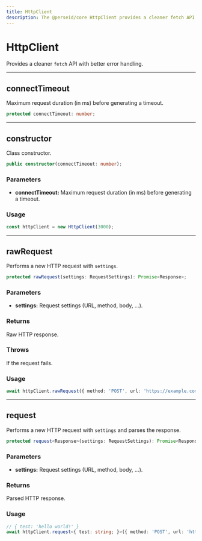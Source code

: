 ```yaml
---
title: HttpClient
description: The @perseid/core HttpClient provides a cleaner fetch API with a better errors handling.
---
```


# HttpClient

Provides a cleaner `fetch` API with better error handling.

---

## connectTimeout

Maximum request duration (in ms) before generating a timeout.

```typescript
protected connectTimeout: number;
```

---

## constructor

Class constructor.

```typescript
public constructor(connectTimeout: number);
```

### Parameters

- **connectTimeout:** Maximum request duration (in ms) before generating a timeout.

### Usage

```typescript
const httpClient = new HttpClient(3000);
```

---

## rawRequest

Performs a new HTTP request with `settings`.

```typescript
protected rawRequest(settings: RequestSettings): Promise<Response>;
```

### Parameters

- **settings:** Request settings (URL, method, body, ...).

### Returns

Raw HTTP response.

### Throws

If the request fails.

### Usage

```typescript
await httpClient.rawRequest({ method: 'POST', url: 'https://example.com' });
```

---

## request

Performs a new HTTP request with `settings` and parses the response.

```typescript
protected request<Response>(settings: RequestSettings): Promise<Response>;
```

### Parameters

- **settings:** Request settings (URL, method, body, ...).

### Returns

Parsed HTTP response.

### Usage

```typescript
// { test: 'hello world!' }
await httpClient.request<{ test: string; }>({ method: 'POST', url: 'https://example.com' });
```
